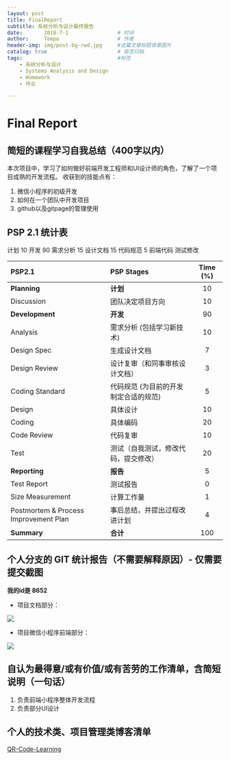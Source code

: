 ```yaml
---
layout: post
title: FinalReport
subtitle: 系统分析与设计最终报告
date:       2018-7-1 				# 时间
author:     Tempo					# 作者
header-img: img/post-bg-rwd.jpg 	#这篇文章标题背景图片
catalog: true 						# 是否归档
tags:								#标签
    - 系统分析与设计
    - Systems Analysis and Design
    - Homework
    - 作业

---
```

# Final Report
## 简短的课程学习自我总结（400字以内）

本次项目中，学习了如何做好前端开发工程师和UI设计师的角色，了解了一个项目成熟的开发流程。
收获到的技能点有：
1. 微信小程序的初级开发
2. 如何在一个团队中开发项目
3. github以及gitpage的管理使用

## PSP 2.1 统计表

计划 10
开发 90
    需求分析 15
    设计文档 15
    代码规范 5
    前端代码 
    测试修改

| PSP2.1         | PSP Stages | Time (%) |
| :--------       |        :---------                 | :----:   |
|**Planning**    |   **计划**                       |   10     |
|    Discussion    |     团队决定项目方向       |   10     | 
|**Development** |   **开发**                       |   90     |   
|Analysis        |   需求分析 (包括学习新技术)        |   10     |
|Design Spec     |   生成设计文档                    |   7     | 
|Design Review	 |设计复审（和同事审核设计文档）	    |   3      |
|Coding Standard |   代码规范 (为目前的开发制定合适的规范)|   5   | 
|Design          |   具体设计                        |   10     | 
|Coding          |   具体编码                        |   20      | 
|Code Review     |   代码复审                        |   10      | 
|Test            |   测试（自我测试，修改代码，提交修改）|   20    |  
|**Reporting**   |   **报告**                       |   5      | 
|Test Report	 |测试报告	                         | 0 |
|Size Measurement|计算工作量	| 1 |
|Postmortem & Process Improvement Plan|事后总结，并提出过程改进计划 |	4|
|**Summary**     |   **合计**                       |   100     |


## 个人分支的 GIT 统计报告（不需要解释原因）- 仅需要提交截图

**我的id是 8652**

* 项目文档部分：

![](https://s1.ax1x.com/2018/07/01/PkIFJJ.md.jpg)

* 项目微信小程序前端部分：

![](https://s1.ax1x.com/2018/07/01/PkIii4.md.jpg)

## 自认为最得意/或有价值/或有苦劳的工作清单，含简短说明（一句话）

1. 负责前端小程序整体开发流程
2. 负责部分UI设计

## 个人的技术类、项目管理类博客清单

[QR-Code-Learning](https://8652.github.io/QR-Code/)
